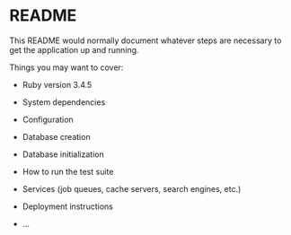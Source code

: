 # README

This README would normally document whatever steps are necessary to get the
application up and running.

Things you may want to cover:

* Ruby version 3.4.5

* System dependencies

* Configuration

* Database creation

* Database initialization

* How to run the test suite

* Services (job queues, cache servers, search engines, etc.)

* Deployment instructions

* ...
